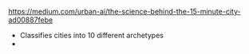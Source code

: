 https://medium.com/urban-ai/the-science-behind-the-15-minute-city-ad00887febe

- Classifies cities into 10 different archetypes
- 